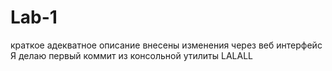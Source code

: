 # Lab-1
краткое адекватное описание
внесены изменения через веб интерфейс
Я делаю первый коммит из консольной утилиты
LALALL

